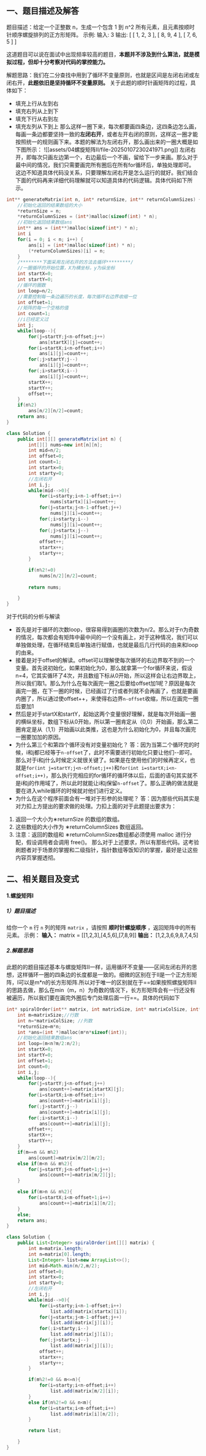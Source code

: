 ## 一、题目描述及解答
题目描述：给定一个正整数 n，生成一个包含 1 到 n^2 所有元素，且元素按顺时针顺序螺旋排列的正方形矩阵。
示例:
输入: 3 输出: \[ [ 1, 2, 3 ], [ 8, 9, 4 ], [ 7, 6, 5 ] \]

这道题目可以说在面试中出现频率较高的题目，**本题并不涉及到什么算法，就是模拟过程，但却十分考察对代码的掌控能力。**

解题思路：我们在二分查找中用到了循环不变量原则，也就是区间是左闭右闭或左闭右开，**此题依旧是坚持循环不变量原则。**
关于此题的顺时针画矩阵的过程，具体如下：
- 填充上行从左到右
- 填充右列从上到下
- 填充下行从右到左
- 填充左列从下到上
那么这样一圈下来，每次都要画四条边，这四条边怎么画，每画一条边都要坚持一致的**左闭右开**，或者左开右闭的原则，这样这一圈才能按照统一的规则画下来。本题的解法为左闭右开，那么画出来的一圈大概是如下图所示：
![[assets/04螺旋矩阵II/file-20250107230241971.png]]
左闭右开，即每次只画左边第一个，右边最后一个不画，留给下一步来画。那么对于最中间的情况，我们只需要画完所有圈后在所有for循环后，单独处理即可。
	这边不知道具体代码没关系，只要理解左闭右开是怎么运行的就好。我们结合下面的代码再来详细代码理解就可以知道具体的代码逻辑。具体代码如下所示。
```c
int** generateMatrix(int n, int* returnSize, int** returnColumnSizes) {
    //初始化返回的结果数组的大小
    *returnSize = n;
    *returnColumnSizes = (int*)malloc(sizeof(int) * n);
    //初始化返回结果数组ans
    int** ans = (int**)malloc(sizeof(int*) * n);
    int i
    for(i = 0; i < n; i++) {
        ans[i] = (int*)malloc(sizeof(int) * n);
        (*returnColumnSizes)[i] = n;
    }
    /********下面采用左闭右开的方法去循环*********/
    //一圈循环的开始位置，X为横坐标，y为纵坐标
    int startX=0;
    int startY=0;
    //循环的圈数
    int loop=n/2;
    //需要控制每一条边遍历的长度，每次循环右边界收缩一位
    int offset=1;
    //矩阵的每一个空格的值
    int count=1;
    //i已经定义过
    int j;
    while(loop--){
        for(j=startY;j<n-offset;j++)
            ans[startX][j]=count++;
        for(i=startX;i<n-offset;i++)
            ans[i][j]=count++;
        for(;j>startY;j--)
            ans[i][j]=count++;
        for(;i>startX;i--)
            ans[i][j]=count++;
        startX++;
        startY++;
        offset++;
    }
    if(n%2)
        ans[n/2][n/2]=count;
    return ans;
}
```

```java
class Solution {
    public int[][] generateMatrix(int n) {
        int[][] nums=new int[n][n];
        int mid=n/2;
        int offset=0;
        int count=1;
        int startx=0;
        int starty=0;
        //左闭右开
        int i,j;
        while(mid-->0){
            for(i=starty;i<n-1-offset;i++)
                nums[startx][i]=count++;
            for(j=startx;j<n-1-offset;j++)
                nums[j][i]=count++;
            for(;i>starty;i--)
                nums[j][i]=count++;
            for(;j>startx;j--)
                nums[j][i]=count++;
            offset++;
            startx++;
            starty++;
        }

        if(n%2!=0)
            nums[n/2][n/2]=count;
        
        return nums;

    }
}
```
对于代码的分析与解读
* 首先是对于循环的次数loop，很容易得到画圈的次数为n/2。那么对于n为奇数的情况，每次都会有矩阵中最中间的一个没有画上，对于这种情况，我们可以单独做处理，在循环结束后单独进行赋值，也就是最后几行代码的由来和loop的由来。
* 接着是对于offset的解读。offset可以理解使每次循环的右边界取不到的一个变量。首先说初始化，如果初始化为0，那么就拿第一个for循环来说，假设n=4，它其实循环了4次，并且数组下标从0开始，所以这样会让右边界取上，所以我们取1。那么为什么在每次画完一圈之后要给offset加1呢？原因是每次画完一圈，在下一圈的时候，已经画过了行或者列就不会再画了，也就是要画内圈了，所以通过使offset++，来使得右边界`n-offset`收缩，所以在画完一圈后要加1
* 然后是对于startX和startY，起始这两个变量很好理解，就是每次开始画一圈的横纵坐标，数组下标从0开始，所以第一圈肯定从（0,0）开始画，那么第二圈肯定是从（1,1）开始画以此类推，这也是为什么初始化为0，并且每次画完一圈要加加的原因。
* 为什么第三个和第四个循环没有对变量初始化？
答：因为当第二个循环完的时候，i和j都已经等于`n-offset`了，此时不需要进行初始化只要让他们--即可。那么对于i和j什么时候定义就很关键了。如果是在使用他们的时候再定义，也就是`for(int j=startY;j<n-offset;j++)`和`for(int i=startX;i<n-offset;i++)`，那么执行完相应的for循环的循环体以后，后面的语句其实就不是i和j的作用域了，所以此时就能让i和j保留`n-offset`了。那么正确的做法就是要在进入while循环的时候就对他们进行定义。
* 为什么在这个程序前面会有一堆对于形参的处理呢？
答：因为那些代码其实是对力扣上方提出的要求做的处理。力扣上面的对于此题提出要求为：
1. 返回一个大小为∗returnSize 的数组的数组。  
2. 这些数组的大小作为 ∗returnColumnSizes 数组返回。  
3. 注意：返回的数组和 ∗returnColumnSizes数组都必须使用 malloc 进行分配，假设调用者会调用 free()。
那么对于上述要求，所以有那些代码。这考验刷题者对于场景的掌握和二级指针，指针数组等饭知识的掌握，最好是让这些内容页掌握透彻。


## 二、相关题目及变式
#### 1.螺旋矩阵I
##### 1）题目描述
给你一个 `m` 行 `n` 列的矩阵 `matrix` ，请按照 **顺时针螺旋顺序** ，返回矩阵中的所有元素。
示例：
**输入：** matrix = [[1,2,3],[4,5,6],[7,8,9]]
**输出：** [1,2,3,6,9,8,7,4,5]

##### 2.解题思路
此题的的题目描述基本与螺旋矩阵II一样，运用循环不变量——区间左闭右开的思想，这样循环一圈的四条边的长度都是一致的。细微的区别在于II是一个正方形矩阵，I可以是m\*n的长方形矩阵.所以对于唯一的区别就在于==如果按照螺旋矩阵II的思路去做，那么在min（m，n）为奇数的情况下，长方形矩阵会有一行还没有被遍历，所以我们要在画完外圈后专门处理后面一行==。具体的代码如下
```c
int* spiralOrder(int** matrix, int matrixSize, int* matrixColSize, int* returnSize) {
    int m=matrixSize;//行数
    int n=*matrixColSize; //列数
    *returnSize=m*n;
    int *ans=(int *)malloc(m*n*sizeof(int));
    //初始化返回结果数组ans
    int loop=(m<n?m/2:n/2);
    int startX=0;
    int startY=0;
    int offset=1;
    int count=0;
    int i,j;
    while(loop--){
        for(j=startY;j<n-offset;j++)
            ans[count++]=matrix[startX][j];
        for(i=startX;i<m-offset;i++)
            ans[count++]=matrix[i][j];
        for(;j>startY;j--)
            ans[count++]=matrix[i][j];
        for(;i>startX;i--)
            ans[count++]=matrix[i][j];
        offset++;
        startX++;
        startY++;
    }
    if(m==n && m%2)
        ans[count]=matrix[m/2][m/2];
    else if(m<n && m%2){
        for(j=startY;j<n-offset+1;j++)
            ans[count++]=matrix[m/2][j];
    }

    else if(m>n && n%2){
        for(i=startX;i<m-offset+1;i++)
            ans[count++]=matrix[i][n/2];
    }
    else;
    return ans;
}
```

```java
class Solution {
    public List<Integer> spiralOrder(int[][] matrix) {
        int m=matrix.length;
        int n=matrix[0].length;
        List<Integer> list=new ArrayList<>();
        int mid=Math.min(n/2,m/2);
        int offset=0;
        int startx=0;
        int starty=0;
        //左闭右开
        int i,j;
        while(mid-->0){
            for(i=starty;i<n-1-offset;i++)
                list.add(matrix[startx][i]);
            for(j=startx;j<m-1-offset;j++)
                list.add(matrix[j][i]);
            for(;i>starty;i--)
                list.add(matrix[j][i]);
            for(;j>startx;j--)
                list.add(matrix[j][i]); 
            offset++;
            startx++;
            starty++;
        }

        if(m%2!=0 && m<=n){
            for(i=starty;i<n-offset;i++)
                list.add(matrix[m/2][i]);
        }
        else if(n%2!=0 && n<m){
            for(i=startx;i<m-offset;i++)
                list.add(matrix[i][n/2]);
        }

        return list;

    }
}
```

